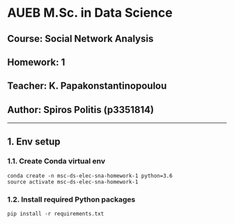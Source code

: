 # AUEB M.Sc. in Data Science
## Course: Social Network Analysis
## Homework: 1
## Teacher: K. Papakonstantinopoulou
## Author: Spiros Politis (p3351814)

----------

## 1. Env setup

### 1.1. Create Conda virtual env

```
conda create -n msc-ds-elec-sna-homework-1 python=3.6
source activate msc-ds-elec-sna-homework-1
```

###  1.2. Install required Python packages
```
pip install -r requirements.txt
```
